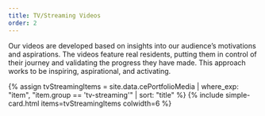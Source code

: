 ```yaml
---
title: TV/Streaming Videos
order: 2
---
```


Our videos are developed based on insights into our audience’s motivations and aspirations. The videos feature real residents, putting them in control of their journey and validating the progress they have made. This approach works to be inspiring, aspirational, and activating.

{% assign tvStreamingItems = site.data.cePortfolioMedia | where_exp: "item", "item.group == 'tv-streaming'" | sort: "title" %}
{% include simple-card.html items=tvStreamingItems colwidth=6 %}
